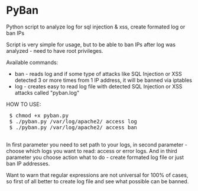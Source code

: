 # PyBan
Python script to analyze log for sql injection &amp; xss, create formated log or ban IPs


Script is very simple for usage, but to be able to ban IPs after log was analyzed - need to have root privileges.

Available commands:
 * ban - reads log and if some type of attacks like SQL Injection or XSS detected 3 or more times from 1 IP address, it will be banned via iptables
 * log - creates easy to read log file with detected SQL Injection or XSS attacks called "pyban.log"
 
 HOW TO USE:
 <pre>
 $ chmod +x pyban.py
 $ ./pyban.py /var/log/apache2/ access log
 $ ./pyban.py /var/log/apache2/ access ban
 </pre>
 
 In first parameter you need to set path to your logs, in second parameter - choose which logs you want to read: access or error logs. And in third parameter you choose action what to do - create formated log file or just ban IP addresses.
 
 Want to warn that regular expressions are not universal for 100% of cases, so first of all better to create log file and see what possible can be banned.
